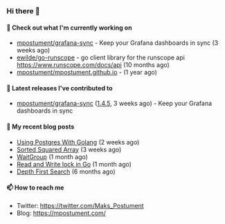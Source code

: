 ### Hi there 👋

#### 👷 Check out what I'm currently working on

- [mpostument/grafana-sync](https://github.com/mpostument/grafana-sync) - Keep your Grafana dashboards in sync (3 weeks ago)
- [ewilde/go-runscope](https://github.com/ewilde/go-runscope) - go client library for the runscope  api https://www.runscope.com/docs/api (10 months ago)
- [mpostument/mpostument.github.io](https://github.com/mpostument/mpostument.github.io) -  (1 year ago)

#### 🔭 Latest releases I've contributed to

- [mpostument/grafana-sync](https://github.com/mpostument/grafana-sync) ([1.4.5](https://github.com/mpostument/grafana-sync/releases/tag/1.4.5), 3 weeks ago) - Keep your Grafana dashboards in sync

#### 📜 My recent blog posts

- [Using Postgres With Golang](https://mpostument.com/2022/02/20/connecting-to-postgres-with-golang/) (2 weeks ago)
- [Sorted Squared Array](https://mpostument.com/2022/02/14/sorted-squared-array/) (3 weeks ago)
- [WaitGroup](https://mpostument.com/2022/02/02/wait-groups/) (1 month ago)
- [Read and Write lock in Go](https://mpostument.com/2022/01/31/rwlock/) (1 month ago)
- [Depth First Search](https://mpostument.com/2021/09/06/depth-first-search/) (6 months ago)

#### 📫 How to reach me

- Twitter: https://twitter.com/Maks_Postument
- Blog: https://mpostument.com/
